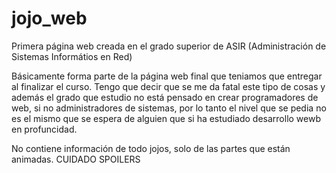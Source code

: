 # jojo_web
Primera página web creada en el grado superior de ASIR (Administración de Sistemas Informátios en Red)

Básicamente forma parte de la página web final que teniamos que entregar al finalizar el curso. Tengo que decir que se me da fatal este tipo de cosas y además el grado que estudio no está pensado en crear programadores de web, si no administradores de sistemas, por lo tanto el nivel que se pedia no es el mismo que se espera de alguien que si ha estudiado desarrollo wewb en profuncidad.

No contiene información de todo jojos, solo de las partes que están animadas. CUIDADO SPOILERS
